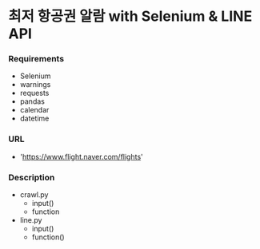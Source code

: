 # 최저 항공권 알람 with Selenium & LINE API

### Requirements
- Selenium
- warnings
- requests
- pandas
- calendar
- datetime

### URL
- 'https://www.flight.naver.com/flights'

### Description
- crawl.py
	- input()
	- function
- line.py
	- input()
	- function()
